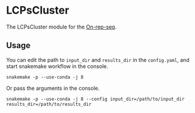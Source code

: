 # LCPsCluster
The LCPsCluster module for the [On-rep-seq](https://github.com/lauramilena3/On-rep-seq).

## Usage

You can edit the path to `input_dir` and `results_dir` in the `config.yaml`, and start snakemake workflow in the console.

    snakemake -p --use-conda -j 8

Or pass the arguments in the console.

    snakemake -p --use-conda -j 8 --config input_dir=/path/to/input_dir results_dir=/path/to/results_dir
